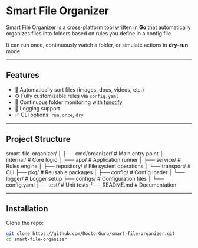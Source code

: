 # Smart File Organizer

Smart File Organizer is a cross-platform tool written in **Go** that automatically organizes files into folders based on rules you define in a config file.  

It can run once, continuously watch a folder, or simulate actions in **dry-run** mode.

---

## Features
- 📂 Automatically sort files (images, docs, videos, etc.)
- ⚙️ Fully customizable rules via `config.yaml`
- 🔄 Continuous folder monitoring with [fsnotify](https://github.com/fsnotify/fsnotify)
- 📝 Logging support
- ✅ CLI options: `run`, `once`, `dry`

---

## Project Structure
smart-file-organizer/
│
├── cmd/organizer/ # Main entry point
├── internal/ # Core logic
│ ├── app/ # Application runner
│ ├── service/ # Rules engine
│ ├── repository/ # File system operations
│ └── transport/ # CLI
├── pkg/ # Reusable packages
│ ├── config/ # Config loader
│ └── logger/ # Logger setup
├── configs/ # Configuration files
│ └── config.yaml
├── test/ # Unit tests
└── README.md # Documentation

---

## Installation

Clone the repo:

```bash
git clone https://github.com/DoctorGuru/smart-file-organizer.git
cd smart-file-organizer
